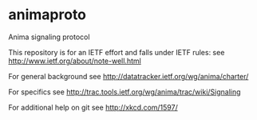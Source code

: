 # animaproto
Anima signaling protocol

This repository is for an IETF effort and falls under IETF rules: see http://www.ietf.org/about/note-well.html

For general background see http://datatracker.ietf.org/wg/anima/charter/

For specifics see http://trac.tools.ietf.org/wg/anima/trac/wiki/Signaling

For additional help on git see http://xkcd.com/1597/
